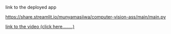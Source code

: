 link to the deployed app 

https://share.streamlit.io/munyamasiiwa/computer-vision-ass/main/main.py

[link to the video (click here........)]()
